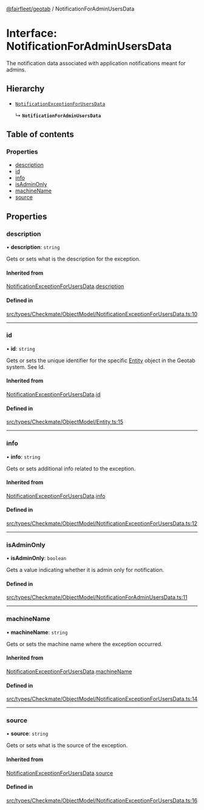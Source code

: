 [@fairfleet/geotab](../README.md) / NotificationForAdminUsersData

# Interface: NotificationForAdminUsersData

The notification data associated with application notifications meant for admins.

## Hierarchy

- [`NotificationExceptionForUsersData`](NotificationExceptionForUsersData.md)

  ↳ **`NotificationForAdminUsersData`**

## Table of contents

### Properties

- [description](NotificationForAdminUsersData.md#description)
- [id](NotificationForAdminUsersData.md#id)
- [info](NotificationForAdminUsersData.md#info)
- [isAdminOnly](NotificationForAdminUsersData.md#isadminonly)
- [machineName](NotificationForAdminUsersData.md#machinename)
- [source](NotificationForAdminUsersData.md#source)

## Properties

### description

• **description**: `string`

Gets or sets what is the description for the exception.

#### Inherited from

[NotificationExceptionForUsersData](NotificationExceptionForUsersData.md).[description](NotificationExceptionForUsersData.md#description)

#### Defined in

[src/types/Checkmate/ObjectModel/NotificationExceptionForUsersData.ts:10](https://github.com/fairfleet/geotab/blob/d57d931/src/types/Checkmate/ObjectModel/NotificationExceptionForUsersData.ts#L10)

___

### id

• **id**: `string`

Gets or sets the unique identifier for the specific [Entity](Entity.md) object in the Geotab system. See Id.

#### Inherited from

[NotificationExceptionForUsersData](NotificationExceptionForUsersData.md).[id](NotificationExceptionForUsersData.md#id)

#### Defined in

[src/types/Checkmate/ObjectModel/Entity.ts:15](https://github.com/fairfleet/geotab/blob/d57d931/src/types/Checkmate/ObjectModel/Entity.ts#L15)

___

### info

• **info**: `string`

Gets or sets additional info related to the exception.

#### Inherited from

[NotificationExceptionForUsersData](NotificationExceptionForUsersData.md).[info](NotificationExceptionForUsersData.md#info)

#### Defined in

[src/types/Checkmate/ObjectModel/NotificationExceptionForUsersData.ts:12](https://github.com/fairfleet/geotab/blob/d57d931/src/types/Checkmate/ObjectModel/NotificationExceptionForUsersData.ts#L12)

___

### isAdminOnly

• **isAdminOnly**: `boolean`

Gets a value indicating whether it is admin only for notification.

#### Defined in

[src/types/Checkmate/ObjectModel/NotificationForAdminUsersData.ts:11](https://github.com/fairfleet/geotab/blob/d57d931/src/types/Checkmate/ObjectModel/NotificationForAdminUsersData.ts#L11)

___

### machineName

• **machineName**: `string`

Gets or sets the machine name where the exception occurred.

#### Inherited from

[NotificationExceptionForUsersData](NotificationExceptionForUsersData.md).[machineName](NotificationExceptionForUsersData.md#machinename)

#### Defined in

[src/types/Checkmate/ObjectModel/NotificationExceptionForUsersData.ts:14](https://github.com/fairfleet/geotab/blob/d57d931/src/types/Checkmate/ObjectModel/NotificationExceptionForUsersData.ts#L14)

___

### source

• **source**: `string`

Gets or sets what is the source of the exception.

#### Inherited from

[NotificationExceptionForUsersData](NotificationExceptionForUsersData.md).[source](NotificationExceptionForUsersData.md#source)

#### Defined in

[src/types/Checkmate/ObjectModel/NotificationExceptionForUsersData.ts:16](https://github.com/fairfleet/geotab/blob/d57d931/src/types/Checkmate/ObjectModel/NotificationExceptionForUsersData.ts#L16)
